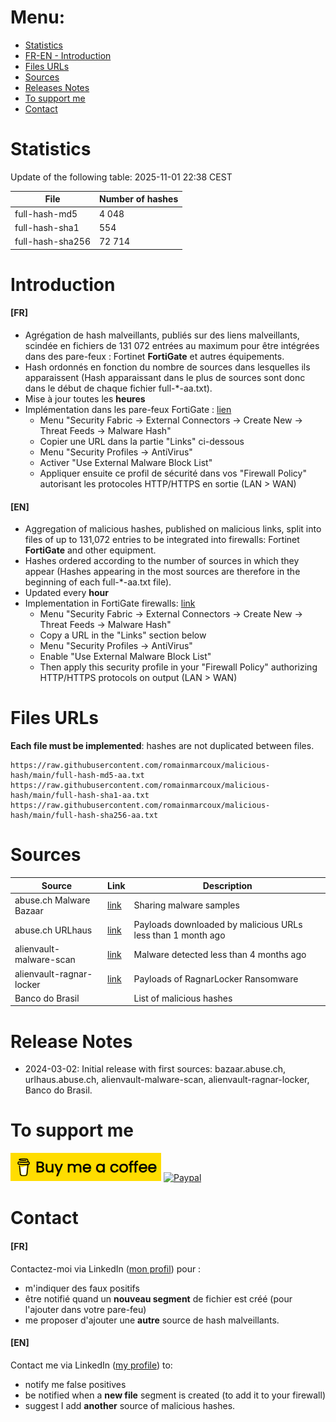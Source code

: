 # Menu:

- [Statistics](https://github.com/romainmarcoux/malicious-hash#statistics)
- [FR-EN - Introduction](https://github.com/romainmarcoux/malicious-hash#introduction)
- [Files URLs](https://github.com/romainmarcoux/malicious-hash#files-urls)
- [Sources](https://github.com/romainmarcoux/malicious-hash#sources)
- [Releases Notes](https://github.com/romainmarcoux/malicious-hash#releases-notes)
- [To support me](https://github.com/romainmarcoux/malicious-hash#to-support-me)
- [Contact](https://github.com/romainmarcoux/malicious-hash#contact)

# Statistics

Update of the following table: 2025-11-01 22:38 CEST

| File | Number of hashes |
| ---- | ---------------- |
| full-hash-md5 | 4 048 |
| full-hash-sha1 | 554 |
| full-hash-sha256 | 72 714 |

# Introduction
#### **[FR]**

- Agrégation de hash malveillants, publiés sur des liens malveillants, scindée en fichiers de 131 072 entrées au maximum pour être intégrées dans des pare-feux : Fortinet **FortiGate** et autres équipements.
- Hash ordonnés en fonction du nombre de sources dans lesquelles ils apparaissent (Hash apparaissant dans le plus de sources sont donc dans le début de chaque fichier full-\*-aa.txt).
- Mise à jour toutes les **heures**
- Implémentation dans les pare-feux FortiGate : [lien](https://docs.fortinet.com/document/fortigate/7.0.13/administration-guide/913906/malware-hash-threat-feed)
   * Menu "Security Fabric → External Connectors → Create New → Threat Feeds → Malware Hash"
   * Copier une URL dans la partie "Links" ci-dessous
   * Menu "Security Profiles → AntiVirus"
   * Activer "Use External Malware Block List"
   * Appliquer ensuite ce profil de sécurité dans vos "Firewall Policy" autorisant les protocoles HTTP/HTTPS en sortie (LAN > WAN)

#### **[EN]**

- Aggregation of malicious hashes, published on malicious links, split into files of up to 131,072 entries to be integrated into firewalls: Fortinet **FortiGate** and other equipment.
- Hashes ordered according to the number of sources in which they appear (Hashes appearing in the most sources are therefore in the beginning of each full-\*-aa.txt file).
- Updated every **hour**
- Implementation in FortiGate firewalls: [link](https://docs.fortinet.com/document/fortigate/7.0.13/administration-guide/913906/malware-hash-threat-feed)
   * Menu "Security Fabric → External Connectors → Create New → Threat Feeds → Malware Hash"
   * Copy a URL in the "Links" section below
   * Menu "Security Profiles → AntiVirus"
   * Enable "Use External Malware Block List"
   * Then apply this security profile in your "Firewall Policy" authorizing HTTP/HTTPS protocols on output (LAN > WAN)

# Files URLs

**Each file must be implemented**: hashes are not duplicated between files.

```
https://raw.githubusercontent.com/romainmarcoux/malicious-hash/main/full-hash-md5-aa.txt
https://raw.githubusercontent.com/romainmarcoux/malicious-hash/main/full-hash-sha1-aa.txt
https://raw.githubusercontent.com/romainmarcoux/malicious-hash/main/full-hash-sha256-aa.txt
```

# Sources

| Source | Link | Description |
| ------------------------- | ------ | ----------- |
| abuse.ch Malware Bazaar | [link](https://bazaar.abuse.ch/) | Sharing malware samples |
| abuse.ch URLhaus | [link](https://urlhaus.abuse.ch/) | Payloads downloaded by malicious URLs less than 1 month ago |
| alienvault-malware-scan | [link](https://otx.alienvault.com/pulse/65e2d930a0c9f8aaf5e6ade8) | Malware detected less than 4 months ago |
| alienvault-ragnar-locker | [link](https://otx.alienvault.com/pulse/65bca8fcbe62297d71b47c33) | Payloads of RagnarLocker Ransomware |
| Banco do Brasil | | List of malicious hashes |

# Release Notes
- 2024-03-02: Initial release with first sources: bazaar.abuse.ch, urlhaus.abuse.ch, alienvault-malware-scan, alienvault-ragnar-locker, Banco do Brasil.

# To support me

[![BuyMeACoffee](https://raw.githubusercontent.com/romainmarcoux/romainmarcoux/main/img/buymeacoffee.png 'BuyMeACoffee')](https://buymeacoffee.com/romainmarcoux)
[![Paypal](https://www.paypalobjects.com/en_US/FR/i/btn/btn_donateCC_LG.gif 'Paypal')](https://www.paypal.com/donate/?hosted_button_id=TNPNMMBFVVL8E)

# Contact
#### **[FR]**

Contactez-moi via LinkedIn ([mon profil](https://linkedin.com/in/romainmarcoux/)) pour :
- m'indiquer des faux positifs
- être notifié quand un **nouveau segment** de fichier est créé (pour l'ajouter dans votre pare-feu)
- me proposer d'ajouter une **autre** source de hash malveillants.

#### **[EN]**

Contact me via LinkedIn ([my profile](https://linkedin.com/in/romainmarcoux/)) to:
- notify me false positives
- be notified when a **new file** segment is created (to add it to your firewall)
- suggest I add **another** source of malicious hashes.
